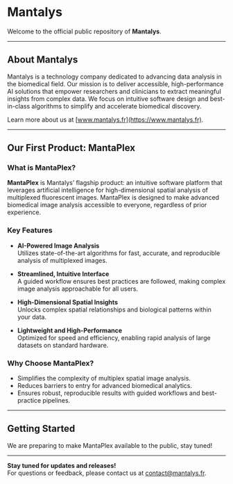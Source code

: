 # Mantalys

Welcome to the official public repository of **Mantalys**.

---

## About Mantalys

Mantalys is a technology company dedicated to advancing data analysis in the biomedical field. Our mission is to deliver accessible, high-performance AI solutions that empower researchers and clinicians to extract meaningful insights from complex data. We focus on intuitive software design and best-in-class algorithms to simplify and accelerate biomedical discovery.

Learn more about us at [www.mantalys.fr](https://www.mantalys.fr).

---

## Our First Product: MantaPlex

### What is MantaPlex?

**MantaPlex** is Mantalys’ flagship product: an intuitive software platform that leverages artificial intelligence for high-dimensional spatial analysis of multiplexed fluorescent images. MantaPlex is designed to make advanced biomedical image analysis accessible to everyone, regardless of prior experience.

### Key Features

- **AI-Powered Image Analysis**  
  Utilizes state-of-the-art algorithms for fast, accurate, and reproducible analysis of multiplexed images.

- **Streamlined, Intuitive Interface**  
  A guided workflow ensures best practices are followed, making complex image analysis approachable for all users.

- **High-Dimensional Spatial Insights**  
  Unlocks complex spatial relationships and biological patterns within your data.

- **Lightweight and High-Performance**  
  Optimized for speed and efficiency, enabling rapid analysis of large datasets on standard hardware.

### Why Choose MantaPlex?

- Simplifies the complexity of multiplex spatial image analysis.
- Reduces barriers to entry for advanced biomedical analytics.
- Ensures robust, reproducible results with guided workflows and best-practice pipelines.

---

## Getting Started

We are preparing to make MantaPlex available to the public, stay tuned!

---

**Stay tuned for updates and releases!**  
For questions or feedback, please contact us at [contact@mantalys.fr](mailto:contact@mantalys.fr).
